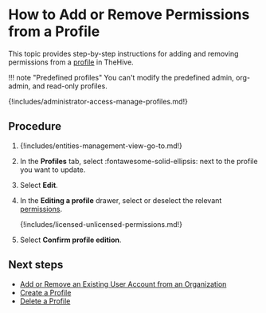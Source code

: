 # How to Add or Remove Permissions from a Profile

<!-- md:license Gold --> <!-- md:license Platinum -->

This topic provides step-by-step instructions for adding and removing permissions from a [profile](about-profiles.md) in TheHive.

!!! note "Predefined profiles"
    You can't modify the predefined admin, org-admin, and read-only profiles.

{!includes/administrator-access-manage-profiles.md!}

<h2>Procedure</h2>

1. {!includes/entities-management-view-go-to.md!}

2. In the **Profiles** tab, select :fontawesome-solid-ellipsis: next to the profile you want to update.

3. Select **Edit**.

4. In the **Editing a profile** drawer, select or deselect the relevant [permissions](about-profiles.md#profile-permissions).

    {!includes/licensed-unlicensed-permissions.md!}

5. Select **Confirm profile edition**.

<h2>Next steps</h2>

* [Add or Remove an Existing User Account from an Organization](../organizations/add-remove-an-existing-user-account-from-an-organization.md)
* [Create a Profile](create-a-profile.md)
* [Delete a Profile](delete-a-profile.md)